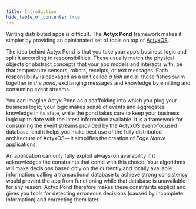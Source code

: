 ```yaml
---
title: Introduction
hide_table_of_contents: true
---
```


Writing distributed apps is difficult.
The **Actyx Pond** framework makes it simpler by providing an opinionated set of tools on top of [ActyxOS](../os/general/introduction).

The idea behind Actyx Pond is that you take your app’s business logic and split it according to responsibilities.
These usually match the physical objects or abstract concepts that your app models and interacts with, be that temperature sensors, robots, receipts, or text messages.
Each responsibility is packaged as a unit called *a fish* and all these fishes swim together in *the pond*, exchanging messages and knowledge by emitting and consuming event streams.

You can imagine Actyx Pond as a scaffolding into which you plug your business logic; your logic makes sense of events and aggregates knowledge in its state, while the pond takes care to keep your business logic up to date with the latest information available.
It is a framework for consuming the event streams provided by the ActyxOS event-focused database, and it helps you make best use of the fully distributed architecture of ActyxOS — it simplifies the creation of *Edge Native* applications.

An application can only fully exploit always-on availability if it acknowledges the constraints that come with this choice.
Your algorithms will make decisions based only on the currently and locally available information: calling a transactional database to achieve strong consistency would prevent the app from functioning while that database is unavailable for any reason.
Actyx Pond therefore makes these constraints explicit and gives you tools for detecting erroneous decisions (caused by incomplete information) and correcting them later.
